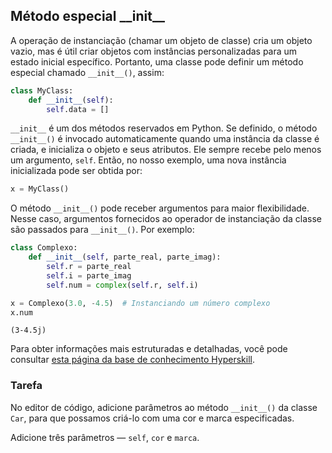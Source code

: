 ## Método especial &#95;&#95;init&#95;&#95;

A operação de instanciação (chamar um objeto de classe) cria um objeto vazio,
mas é útil criar objetos com instâncias personalizadas para um estado inicial específico. 
Portanto, uma classe pode definir um método especial chamado `__init__()`,
assim:

```python
class MyClass:
    def __init__(self):
        self.data = []
```
`__init__` é um dos métodos reservados em Python. Se definido, o método `__init__()`
é invocado automaticamente quando uma instância da classe é criada,
e inicializa o objeto e seus atributos. Ele sempre recebe pelo menos
um argumento, `self`. Então, no nosso exemplo,
uma nova instância inicializada pode ser obtida por:

```python
x = MyClass()
```
O método `__init__()` pode receber argumentos para maior flexibilidade.
Nesse caso, argumentos fornecidos ao operador de instanciação da classe são passados
para `__init__()`. Por exemplo:
```python
class Complexo:
    def __init__(self, parte_real, parte_imag):
        self.r = parte_real
        self.i = parte_imag
        self.num = complex(self.r, self.i)

x = Complexo(3.0, -4.5)  # Instanciando um número complexo
x.num
```
```texto
(3-4.5j)
```

Para obter informações mais estruturadas e detalhadas, você pode consultar [esta página da base de conhecimento Hyperskill](https://hyperskill.org/learn/step/6669#def-__init?utm_source=jba&utm_medium=jba_courses_links).

### Tarefa
No editor de código, adicione parâmetros ao método `__init__()` da classe `Car`, para que possamos
criá-lo com uma cor e marca especificadas.

<div class='hint'>Adicione três parâmetros &mdash; <code>self</code>, <code>cor</code> e <code>marca</code>.</div>
